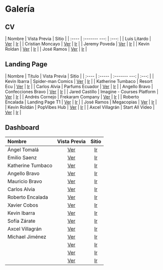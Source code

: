 # Galería

## CV

| Nombre | Vista  Previa | Sitio |
| :----  | :------- ---: | :---: |
| Luis Litardo		 |       [Ver](imagenes_cv/ii/litardo_calderon.png)         |   [Ir](https://lalitard.github.io/Curriculum/)    |
| Cristian Moncayo   |      [Ver](imagenes_cv/ii/moncayo_intriago.png)    | [Ir](https://crisintriago.github.io/curriculum/) |
| Jeremy Poveda		 |     [Ver](imagenes_cv/ii/poveda_gorotiza.png)          |   [Ir](https://jeremy-poveda.github.io/curriculum/)    |
| Kevin Roldan		 |   [Ver](imagenes_cv/ii/roldan_pilozo.png)            |    [Ir](https://k3vr0ld4n.github.io/curriculum/)   |
| José Ramos		 |   [Ver](imagenes_cv/ii/ramos_rios.png)            |   [Ir](https://josdramo.github.io/curriculum/)    |


## Landing Page

| Nombre | Título | Vista  Previa | Sitio |
| :----  | :----- | :------- ---: | :---: |
| Kevin Ibarra       | Spider-man Comics       | [Ver](imagenes_landingpage/ii/kevin523523.png)              |   [Ir](https://kevin523523.github.io/landing/)    |
| Katherine Tumbaco       | Resort Ecu        | [Ver](imagenes_landingpage/ii/katumbac.png)              |   [Ir](https://katumbac.github.io/landing/)    |
| Carlos Alvia       | Parfums Ecuador       | [Ver](imagenes_landingpage/ii/carlosalvia.png)              |   [Ir](https://carlosalvia.github.io/landing/)    |
| Angello Bravo       | Confecciones Bravo       | [Ver](imagenes_landingpage/ii/sangello31.png)              |   [Ir](https://sangello31.github.io/landing/)    |
| Jared Castillo       |  Imagine - Courses Platform      | [Ver](imagenes_landingpage/ii/wayared.png)              |   [Ir](https://wayared.github.io/landing/)    |
| Andrés Cornejo       |  Frekaram Company      | [Ver](imagenes_landingpage/ii/andresacf.png)              |   [Ir](https://andresacf.github.io/landing/)    |
| Roberto Encalada       | Landing Page T1       | [Ver](imagenes_landingpage/ii/robertoencalada.png)              |   [Ir](https://robertoencalada.github.io/Landing/)    |
| José Ramos       | Megacopias       | [Ver](imagenes_landingpage/ii/josdramo.png)              |   [Ir](https://josdramo.github.io/landing/)    |
| Kevin Roldán       | PopVibes Hub       | [Ver](imagenes_landingpage/ii/k3vr0ld4n.png)              |   [Ir](https://k3vr0ld4n.github.io/landing/)    |
| Axcel Villagrán       |  Start All Video      | [Ver](imagenes_landingpage/ii/axcelvillagran.png)              |   [Ir](https://axcelvillagran.github.io/landing/)    |


## Dashboard

| Nombre | Vista  Previa | Sitio |
| :----  | :----------: | :---: |
| Ángel Tomalá          | [Ver](imagenes_dashboard/ii/angelt.png)              | [Ir](https://angelt-lancervs.github.io/dashboard/)       |
| Emilio Saenz          | [Ver](imagenes_dashboard/ii/emiliosg23.png)              | [Ir](https://emiliosg23.github.io/dashboard/)       |
| Katherine Tumbaco          | [Ver](imagenes_dashboard/ii/katumbac.png)              | [Ir](https://katumbac.github.io/Dashboard/)       |
| Angello Bravo          | [Ver](imagenes_dashboard/ii/sangello31.png)              | [Ir](https://sangello31.github.io/Dashboard/)       |
| Mauricio Bravo          | [Ver](imagenes_dashboard/ii/mbravop.png)              | [Ir](https://mbravop.github.io/dashboard/)       |
| Carlos Alvia           | [Ver](imagenes_dashboard/ii/carlosalvia.png)              | [Ir](https://carlosalvia.github.io/dashboard/)       |
| Roberto Encalada          | [Ver](imagenes_dashboard/ii/robertoencalada.png)              | [Ir](https://robertoencalada.github.io/Dashboard/)       |
| Xavier Cobos          | [Ver](imagenes_dashboard/ii/xxcobos.png)              | [Ir](https://xxcobos.github.io/Dashboard1/index.html)       |
| Kevin Ibarra          | [Ver](imagenes_dashboard/ii/kevin523523.png)              | [Ir](https://kevin523523.github.io/dashboard/)       |
| Sofía Zárate          | [Ver](imagenes_dashboard/ii/zaratesofia.png)              | [Ir](https://zaratesofia.github.io/dashboard/)       |
| Axcel Villagrán          | [Ver](imagenes_dashboard/ii/axcelvillagran.png)              | [Ir](https://axcelvillagran.github.io/Dashboard/)       |
| Michael Jiménez          | [Ver](imagenes_dashboard/ii/michaeljimenezc.png)              | [Ir](https://michaeljimenezc.github.io/dashboard/)       |
|           | [Ver](imagenes_dashboard/ii/.png)              | [Ir]()       |
|           | [Ver](imagenes_dashboard/ii/.png)              | [Ir]()       |
|           | [Ver](imagenes_dashboard/ii/.png)              | [Ir]()       |